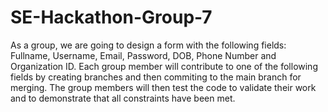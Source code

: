 # SE-Hackathon-Group-7
As a group, we are going to design a form with the following fields: Fullname, Username, Email, Password, DOB, Phone Number and Organization ID.
Each group member will contribute to one of the following fields by creating branches and then commiting to the main branch for merging.
The group members will then test the code to validate their work and to demonstrate that all constraints have been met.
